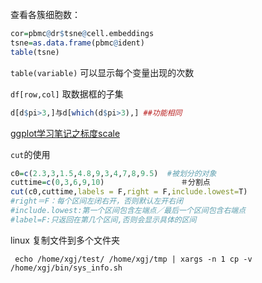 查看各簇细胞数：

~~~R
cor=pbmc@dr$tsne@cell.embeddings
tsne=as.data.frame(pbmc@ident)
table(tsne)
~~~



`table(variable)`  可以显示每个变量出现的次数



`df[row,col]` 取数据框的子集



```R
d[d$pi>3,]与d[which(d$pi>3),] ##功能相同
```



[ggplot学习笔记之标度scale](https://blog.csdn.net/songzhilian22/article/details/49006391/)



`cut`的使用

~~~r
c0=c(2.3,3,1.5,4.8,9,3,4,7,8,9.5)  #被划分的对象
cuttime=c(0,3,6,9,10)                 ＃分割点
cut(c0,cuttime,labels = F,right = F,include.lowest=T)  
#right＝F：每个区间左闭右开，否则默认左开右闭
#include.lowest:第一个区间包含左端点／最后一个区间包含右端点
#label=F:只返回在第几个区间,否则会显示具体的区间
~~~



linux 复制文件到多个文件夹

~~~linu
 echo /home/xgj/test/ /home/xgj/tmp | xargs -n 1 cp -v /home/xgj/bin/sys_info.sh
~~~

